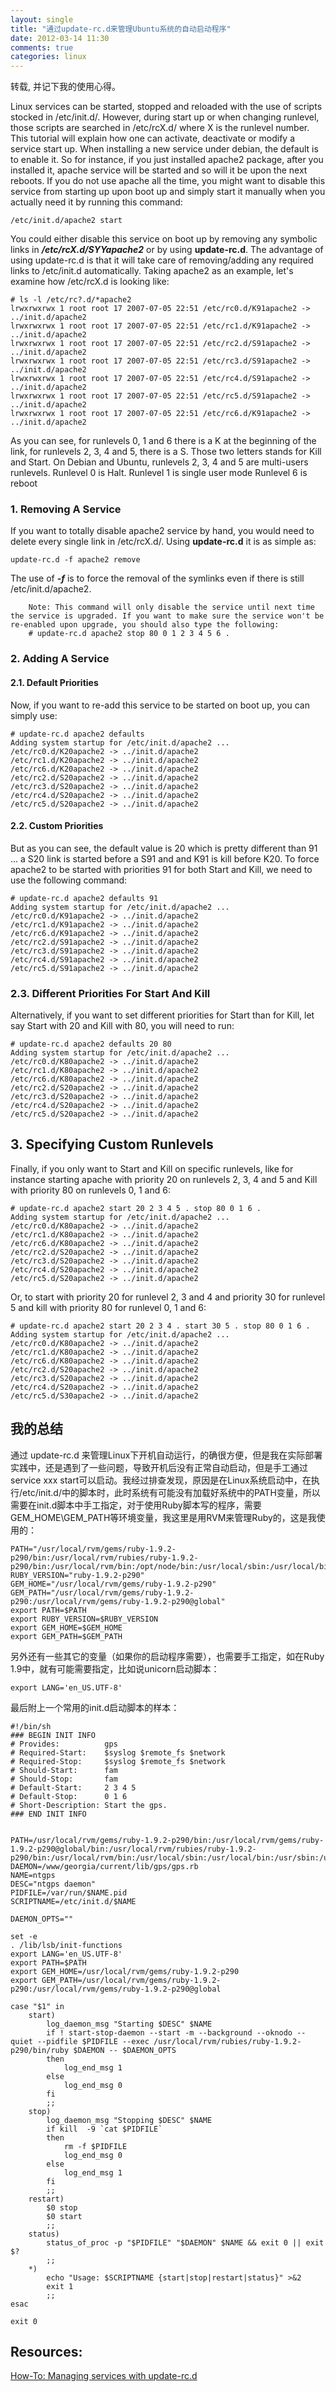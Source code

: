 ```yaml
---
layout: single
title: "通过update-rc.d来管理Ubuntu系统的自动启动程序"
date: 2012-03-14 11:30
comments: true
categories: linux
---
```

转载, 并记下我的使用心得。


Linux services can be started, stopped and reloaded with the use of scripts stocked in /etc/init.d/.
However, during start up or when changing runlevel, those scripts are searched in /etc/rcX.d/ where X is the runlevel number.
This tutorial will explain how one can activate, deactivate or modify a service start up.
When installing a new service under debian, the default is to enable it. So for instance, if you just installed apache2 package, after you installed it, apache service will be started and so will it be upon the next reboots.
If you do not use apache all the time, you might want to disable this service from starting up upon boot up and simply start it manually when you actually need it by running this command:
```
/etc/init.d/apache2 start
```

You could either disable this service on boot up by removing any symbolic links in ***/etc/rcX.d/SYYapache2*** or by using __update-rc.d__.
The advantage of using update-rc.d is that it will take care of removing/adding any required links to /etc/init.d automatically.
Taking apache2 as an example, let's examine how /etc/rcX.d is looking like:

```
# ls -l /etc/rc?.d/*apache2
lrwxrwxrwx 1 root root 17 2007-07-05 22:51 /etc/rc0.d/K91apache2 -> ../init.d/apache2
lrwxrwxrwx 1 root root 17 2007-07-05 22:51 /etc/rc1.d/K91apache2 -> ../init.d/apache2
lrwxrwxrwx 1 root root 17 2007-07-05 22:51 /etc/rc2.d/S91apache2 -> ../init.d/apache2
lrwxrwxrwx 1 root root 17 2007-07-05 22:51 /etc/rc3.d/S91apache2 -> ../init.d/apache2
lrwxrwxrwx 1 root root 17 2007-07-05 22:51 /etc/rc4.d/S91apache2 -> ../init.d/apache2
lrwxrwxrwx 1 root root 17 2007-07-05 22:51 /etc/rc5.d/S91apache2 -> ../init.d/apache2
lrwxrwxrwx 1 root root 17 2007-07-05 22:51 /etc/rc6.d/K91apache2 -> ../init.d/apache2
```

As you can see, for runlevels 0, 1 and 6 there is a K at the beginning of the link, for runlevels 2, 3, 4 and 5, there is a S. Those two letters stands for Kill and Start.
On Debian and Ubuntu, runlevels 2, 3, 4 and 5 are multi-users runlevels.
Runlevel 0 is Halt.
Runlevel 1 is single user mode
Runlevel 6 is reboot

### 1. Removing A Service

If you want to totally disable apache2 service by hand, you would need to delete every single link in /etc/rcX.d/. Using __update-rc.d__ it is as simple as:
```
update-rc.d -f apache2 remove
```
The use of ***-f*** is to force the removal of the symlinks even if there is still /etc/init.d/apache2.

        Note: This command will only disable the service until next time the service is upgraded. If you want to make sure the service won't be re-enabled upon upgrade, you should also type the following:
        # update-rc.d apache2 stop 80 0 1 2 3 4 5 6 .

### 2. Adding A Service

#### 2.1. Default Priorities

Now, if you want to re-add this service to be started on boot up, you can simply use:

```
# update-rc.d apache2 defaults
Adding system startup for /etc/init.d/apache2 ...
/etc/rc0.d/K20apache2 -> ../init.d/apache2
/etc/rc1.d/K20apache2 -> ../init.d/apache2
/etc/rc6.d/K20apache2 -> ../init.d/apache2
/etc/rc2.d/S20apache2 -> ../init.d/apache2
/etc/rc3.d/S20apache2 -> ../init.d/apache2
/etc/rc4.d/S20apache2 -> ../init.d/apache2
/etc/rc5.d/S20apache2 -> ../init.d/apache2
```

#### 2.2. Custom Priorities

But as you can see, the default value is 20 which is pretty different than 91 ... a S20 link is started before a S91 and and K91 is kill before K20.
To force apache2 to be started with priorities 91 for both Start and Kill, we need to use the following command:
```
# update-rc.d apache2 defaults 91
Adding system startup for /etc/init.d/apache2 ...
/etc/rc0.d/K91apache2 -> ../init.d/apache2
/etc/rc1.d/K91apache2 -> ../init.d/apache2
/etc/rc6.d/K91apache2 -> ../init.d/apache2
/etc/rc2.d/S91apache2 -> ../init.d/apache2
/etc/rc3.d/S91apache2 -> ../init.d/apache2
/etc/rc4.d/S91apache2 -> ../init.d/apache2
/etc/rc5.d/S91apache2 -> ../init.d/apache2
```

### 2.3. Different Priorities For Start And Kill

 Alternatively, if you want to set different priorities for Start than for Kill, let say Start with 20 and Kill with 80, you will need to run:

```
# update-rc.d apache2 defaults 20 80
Adding system startup for /etc/init.d/apache2 ...
/etc/rc0.d/K80apache2 -> ../init.d/apache2
/etc/rc1.d/K80apache2 -> ../init.d/apache2
/etc/rc6.d/K80apache2 -> ../init.d/apache2
/etc/rc2.d/S20apache2 -> ../init.d/apache2
/etc/rc3.d/S20apache2 -> ../init.d/apache2
/etc/rc4.d/S20apache2 -> ../init.d/apache2
/etc/rc5.d/S20apache2 -> ../init.d/apache2
```

## 3. Specifying Custom Runlevels

Finally, if you only want to Start and Kill on specific runlevels, like for instance starting apache with priority 20 on runlevels 2, 3, 4 and 5 and Kill with priority 80 on runlevels 0, 1 and 6:

```
# update-rc.d apache2 start 20 2 3 4 5 . stop 80 0 1 6 .
Adding system startup for /etc/init.d/apache2 ...
/etc/rc0.d/K80apache2 -> ../init.d/apache2
/etc/rc1.d/K80apache2 -> ../init.d/apache2
/etc/rc6.d/K80apache2 -> ../init.d/apache2
/etc/rc2.d/S20apache2 -> ../init.d/apache2
/etc/rc3.d/S20apache2 -> ../init.d/apache2
/etc/rc4.d/S20apache2 -> ../init.d/apache2
/etc/rc5.d/S20apache2 -> ../init.d/apache2
```

Or, to start with priority 20 for runlevel 2, 3 and 4 and priority 30 for runlevel 5 and kill with priority 80 for runlevel 0, 1 and 6:

```
# update-rc.d apache2 start 20 2 3 4 . start 30 5 . stop 80 0 1 6 .
Adding system startup for /etc/init.d/apache2 ...
/etc/rc0.d/K80apache2 -> ../init.d/apache2
/etc/rc1.d/K80apache2 -> ../init.d/apache2
/etc/rc6.d/K80apache2 -> ../init.d/apache2
/etc/rc2.d/S20apache2 -> ../init.d/apache2
/etc/rc3.d/S20apache2 -> ../init.d/apache2
/etc/rc4.d/S20apache2 -> ../init.d/apache2
/etc/rc5.d/S30apache2 -> ../init.d/apache2
```

## 我的总结

通过 update-rc.d 来管理Linux下开机自动运行，的确很方便，但是我在实际部署实践中，还是遇到了一些问题，导致开机后没有正常自动启动，但是手工通过service xxx start可以启动。我经过排查发现，原因是在Linux系统启动中，在执行/etc/init.d/中的脚本时，此时系统有可能没有加载好系统中的PATH变量，所以需要在init.d脚本中手工指定，对于使用Ruby脚本写的程序，需要GEM_HOME\GEM_PATH等环境变量，我这里是用RVM来管理Ruby的，这是我使用的：
```
PATH="/usr/local/rvm/gems/ruby-1.9.2-p290/bin:/usr/local/rvm/rubies/ruby-1.9.2-p290/bin:/usr/local/rvm/bin:/opt/node/bin:/usr/local/sbin:/usr/local/bin:/usr/sbin:/usr/bin:/sbin:/bin:/usr/games"
RUBY_VERSION="ruby-1.9.2-p290"
GEM_HOME="/usr/local/rvm/gems/ruby-1.9.2-p290"
GEM_PATH="/usr/local/rvm/gems/ruby-1.9.2-p290:/usr/local/rvm/gems/ruby-1.9.2-p290@global"
export PATH=$PATH
export RUBY_VERSION=$RUBY_VERSION
export GEM_HOME=$GEM_HOME
export GEM_PATH=$GEM_PATH
```

 另外还有一些其它的变量（如果你的启动程序需要），也需要手工指定，如在Ruby 1.9中，就有可能需要指定，比如说unicorn启动脚本：
```
export LANG='en_US.UTF-8'
```

最后附上一个常用的init.d启动脚本的样本：
```
#!/bin/sh
### BEGIN INIT INFO
# Provides:          gps
# Required-Start:    $syslog $remote_fs $network
# Required-Stop:     $syslog $remote_fs $network
# Should-Start:      fam
# Should-Stop:       fam
# Default-Start:     2 3 4 5
# Default-Stop:      0 1 6
# Short-Description: Start the gps.
### END INIT INFO


PATH=/usr/local/rvm/gems/ruby-1.9.2-p290/bin:/usr/local/rvm/gems/ruby-1.9.2-p290@global/bin:/usr/local/rvm/rubies/ruby-1.9.2-p290/bin:/usr/local/rvm/bin:/usr/local/sbin:/usr/local/bin:/usr/sbin:/usr/bin:/sbin:/bin:/usr/games
DAEMON=/www/georgia/current/lib/gps/gps.rb
NAME=ntgps
DESC="ntgps daemon"
PIDFILE=/var/run/$NAME.pid
SCRIPTNAME=/etc/init.d/$NAME

DAEMON_OPTS=""

set -e
. /lib/lsb/init-functions
export LANG='en_US.UTF-8'
export PATH=$PATH
export GEM_HOME=/usr/local/rvm/gems/ruby-1.9.2-p290
export GEM_PATH=/usr/local/rvm/gems/ruby-1.9.2-p290:/usr/local/rvm/gems/ruby-1.9.2-p290@global

case "$1" in
    start)
        log_daemon_msg "Starting $DESC" $NAME
        if ! start-stop-daemon --start -m --background --oknodo --quiet --pidfile $PIDFILE --exec /usr/local/rvm/rubies/ruby-1.9.2-p290/bin/ruby $DAEMON -- $DAEMON_OPTS
        then
            log_end_msg 1
        else
            log_end_msg 0
        fi
        ;;
    stop)
        log_daemon_msg "Stopping $DESC" $NAME
        if kill  -9 `cat $PIDFILE`
        then
            rm -f $PIDFILE
            log_end_msg 0
        else
            log_end_msg 1
        fi
        ;;
    restart)
        $0 stop
        $0 start
        ;;
    status)
        status_of_proc -p "$PIDFILE" "$DAEMON" $NAME && exit 0 || exit $?
        ;;
    *)
        echo "Usage: $SCRIPTNAME {start|stop|restart|status}" >&2
        exit 1
        ;;
esac

exit 0

```

## Resources:
[How-To: Managing services with update-rc.d](http://www.debuntu.org/how-to-manage-services-with-update-rc.d)